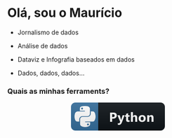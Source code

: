 <h1>Olá, sou o Maurício</h1>

- Jornalismo de dados

- Análise de dados

- Dataviz e Infografia baseados em dados

- Dados, dados, dados...


<h3>Quais as minhas ferraments?</h3>

<div align="center" style="margin-bottom: 10px">
    <img src="https://github.com/MikeCodesDotNET/ColoredBadges/raw/master/svg/dev/languages/python.svg" alt="js" style="max-width: 100%;">
  
</div>













